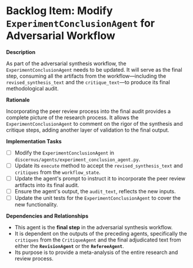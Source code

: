 # Backlog Item: Modify `ExperimentConclusionAgent` for Adversarial Workflow

**Description**

As part of the adversarial synthesis workflow, the `ExperimentConclusionAgent` needs to be updated. It will serve as the final step, consuming all the artifacts from the workflow—including the `revised_synthesis_text` and the `critique_text`—to produce its final methodological audit.

**Rationale**

Incorporating the peer review process into the final audit provides a complete picture of the research process. It allows the `ExperimentConclusionAgent` to comment on the rigor of the synthesis and critique steps, adding another layer of validation to the final output.

**Implementation Tasks**

*   [ ] Modify the `ExperimentConclusionAgent` in `discernus/agents/experiment_conclusion_agent.py`.
*   [ ] Update its `execute` method to accept the `revised_synthesis_text` and `critiques` from the `workflow_state`.
*   [ ] Update the agent's prompt to instruct it to incorporate the peer review artifacts into its final audit.
*   [ ] Ensure the agent's output, the `audit_text`, reflects the new inputs.
*   [ ] Update the unit tests for the `ExperimentConclusionAgent` to cover the new functionality.

**Dependencies and Relationships**

*   This agent is the **final step** in the adversarial synthesis workflow.
*   It is dependent on the outputs of the preceding agents, specifically the `critiques` from the `CritiqueAgent` and the final adjudicated text from either the **`RevisionAgent`** or the **`RefereeAgent`**.
*   Its purpose is to provide a meta-analysis of the entire research and review process. 